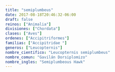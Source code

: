 ```yaml
---
title: "semiplumbeus"
date: 2017-08-18T20:46:32-06:00
draft: false
reinos: ["Animalia"]
divisiones: ["Chordata"]
clases: ["Aves"]
ordenes: ["Accipitriformes"]
familias: ["Accipitridae "]
generos: ["Leucopternis"]
nombre_cientifico: "Leucopternis semiplumbeus"
nombre_comun: "Gavilán Dorsiplomizo"
nombre_ingles: "Semiplumbeous Hawk"
---
```

